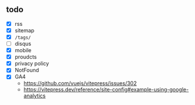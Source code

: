 ## todo

- [x] rss
- [x] sitemap
- [x] `/tags/`
- [ ] disqus
- [x] mobile
- [x] proudcts
- [x] privacy policy
- [x] NotFound
- [x] GA4
  - https://github.com/vuejs/vitepress/issues/302
  - https://vitepress.dev/reference/site-config#example-using-google-analytics
